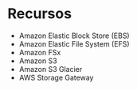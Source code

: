 # Recursos

- Amazon Elastic Block Store (EBS)
- Amazon Elastic File System (EFS)
- Amazon FSx
- Amazon S3
- Amazon S3 Glacier
- AWS Storage Gateway
